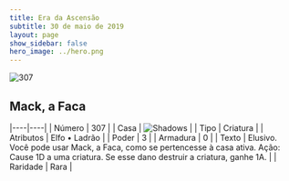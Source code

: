 ```yaml
---
title: Era da Ascensão
subtitle: 30 de maio de 2019
layout: page
show_sidebar: false
hero_image: ../hero.png
---
```


![307](https://cdn.keyforgegame.com/media/card_front/pt/435_307_W856C7QW3JXF_pt.png)

## Mack, a Faca

|----|----|
| Número | 307 |
| Casa | ![Shadows](https://archonarcana.com/images/thumb/e/ee/Shadows.png/22px-Shadows.png "Sombras") |
| Tipo | Criatura |
| Atributos | Elfo • Ladrão |
| Poder | 3 |
| Armadura | 0 |
| Texto | Elusivo. Você pode usar Mack, a Faca, como se pertencesse à casa ativa. Ação: Cause 1D a uma criatura. Se esse  dano destruir a criatura, ganhe 1A. |
| Raridade | Rara |
